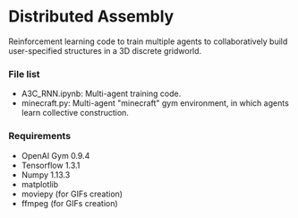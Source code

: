 # Distributed Assembly
Reinforcement learning code to train multiple agents to
collaboratively build user-specified structures in a 3D
discrete gridworld.

### File list

- A3C_RNN.ipynb: Multi-agent training code.
- minecraft.py: Multi-agent "minecraft" gym environment,
in which agents learn collective construction.

### Requirements
- OpenAI Gym 0.9.4
- Tensorflow 1.3.1
- Numpy 1.13.3
- matplotlib
- moviepy (for GIFs creation)
- ffmpeg (for GIFs creation)
